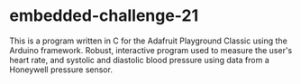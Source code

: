 # embedded-challenge-21

This is a program written in C for the Adafruit Playground Classic using the Arduino framework.
Robust, interactive program used to measure the user's heart rate, and systolic and diastolic blood pressure using data from a Honeywell pressure sensor.
